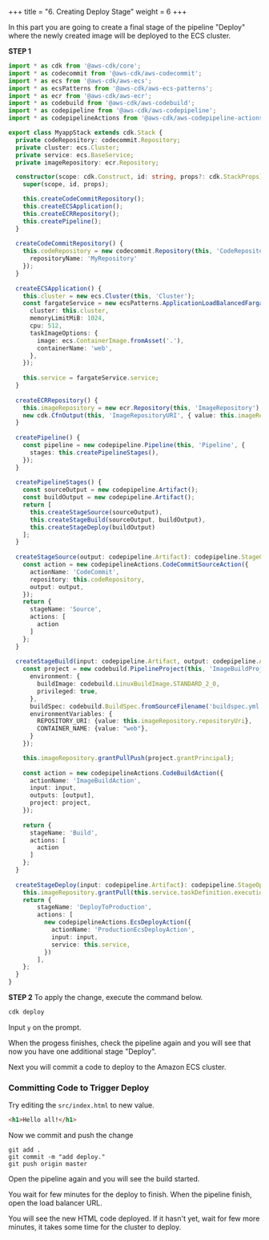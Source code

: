 +++
title = "6. Creating Deploy Stage"
weight = 6
+++

In this part you are going to create a final stage of the pipeline "Deploy" where the newly created image will be deployed to the ECS cluster.

**STEP 1**

```typescript
import * as cdk from '@aws-cdk/core';
import * as codecommit from '@aws-cdk/aws-codecommit';
import * as ecs from '@aws-cdk/aws-ecs';
import * as ecsPatterns from '@aws-cdk/aws-ecs-patterns';
import * as ecr from '@aws-cdk/aws-ecr';
import * as codebuild from '@aws-cdk/aws-codebuild';
import * as codepipeline from '@aws-cdk/aws-codepipeline';
import * as codepipelineActions from '@aws-cdk/aws-codepipeline-actions';

export class MyappStack extends cdk.Stack {
  private codeRepository: codecommit.Repository;
  private cluster: ecs.Cluster;
  private service: ecs.BaseService;
  private imageRepository: ecr.Repository;

  constructor(scope: cdk.Construct, id: string, props?: cdk.StackProps) {
    super(scope, id, props);

    this.createCodeCommitRepository();
    this.createECSApplication();
    this.createECRRepository();
    this.createPipeline();
  }
  
  createCodeCommitRepository() {
    this.codeRepository = new codecommit.Repository(this, 'CodeRepository', {
      repositoryName: 'MyRepository'
    });
  }
  
  createECSApplication() {
    this.cluster = new ecs.Cluster(this, 'Cluster');
    const fargateService = new ecsPatterns.ApplicationLoadBalancedFargateService(this, 'Service', {
      cluster: this.cluster,
      memoryLimitMiB: 1024,
      cpu: 512,
      taskImageOptions: {
        image: ecs.ContainerImage.fromAsset('.'),
        containerName: 'web',
      },
    });
    
    this.service = fargateService.service;
  }
  
  createECRRepository() {
    this.imageRepository = new ecr.Repository(this, 'ImageRepository');
    new cdk.CfnOutput(this, 'ImageRepositoryURI', { value: this.imageRepository.repositoryUri });
  }
  
  createPipeline() {
    const pipeline = new codepipeline.Pipeline(this, 'Pipeline', {
      stages: this.createPipelineStages(),
    });
  }
  
  createPipelineStages() {
    const sourceOutput = new codepipeline.Artifact();
    const buildOutput = new codepipeline.Artifact();
    return [
      this.createStageSource(sourceOutput),
      this.createStageBuild(sourceOutput, buildOutput),
      this.createStageDeploy(buildOutput)
    ];
  }
  
  createStageSource(output: codepipeline.Artifact): codepipeline.StageOptions {    
    const action = new codepipelineActions.CodeCommitSourceAction({
      actionName: 'CodeCommit',
      repository: this.codeRepository,
      output: output,
    });
    return {
      stageName: 'Source',
      actions: [
        action    
      ]
    };
  }
  
  createStageBuild(input: codepipeline.Artifact, output: codepipeline.Artifact): codepipeline.StageOptions {
    const project = new codebuild.PipelineProject(this, 'ImageBuildProject', {
      environment: {
        buildImage: codebuild.LinuxBuildImage.STANDARD_2_0,
        privileged: true,
      },
      buildSpec: codebuild.BuildSpec.fromSourceFilename('buildspec.yml'),
      environmentVariables: {
        REPOSITORY_URI: {value: this.imageRepository.repositoryUri},
        CONTAINER_NAME: {value: "web"},
      }
    });

    this.imageRepository.grantPullPush(project.grantPrincipal);
    
    const action = new codepipelineActions.CodeBuildAction({
      actionName: 'ImageBuildAction',
      input: input,
      outputs: [output],
      project: project,
    });
    
    return {
      stageName: 'Build',
      actions: [
        action
      ]
    };
  }
  
  createStageDeploy(input: codepipeline.Artifact): codepipeline.StageOptions {
    this.imageRepository.grantPull(this.service.taskDefinition.executionRole!);
    return {
        stageName: 'DeployToProduction',
        actions: [
          new codepipelineActions.EcsDeployAction({
            actionName: 'ProductionEcsDeployAction',
            input: input,
            service: this.service,
          })
        ],
    };
  }
}
```

**STEP 2** To apply the change, execute the command below.

```bash
cdk deploy
```

Input `y` on the prompt.

When the progess finishes, check the pipeline again and you will see that now you have one additional stage "Deploy". 

Next you will commit a code to deploy to the Amazon ECS cluster.

### Committing Code to Trigger Deploy

Try editing the `src/index.html` to new value.

```html
<h1>Hello all!</h1>
```

Now we commit and push the change
```
git add .
git commit -m "add deploy."
git push origin master
```

Open the pipeline again and you will see the build started.

You wait for few minutes for the deploy to finish. When the pipeline finish, open the load balancer URL.

You will see the new HTML code deployed. If it hasn't yet, wait for few more minutes, it takes some time for the cluster to deploy.
